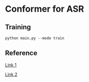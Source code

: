 # Conformer for ASR

## Training
```
python main.py --mode train
```
## Reference
[Link 1](https://github.com/park-cheol/ASR-Conformer/blob/master/model/conformer.py)

[Link 2](https://github.com/sooftware/conformer/blob/main/conformer/model.py)